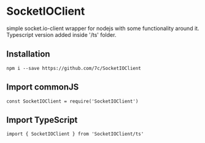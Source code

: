 # SocketIOClient
simple socket.io-client wrapper for nodejs with some functionality around it. Typescript version added inside '/ts' folder.

## Installation
`npm i --save https://github.com/7c/SocketIOClient`

## Import commonJS
`const SocketIOClient = require('SocketIOClient')`

## Import TypeScript
`import { SocketIOClient } from 'SocketIOClient/ts'`
